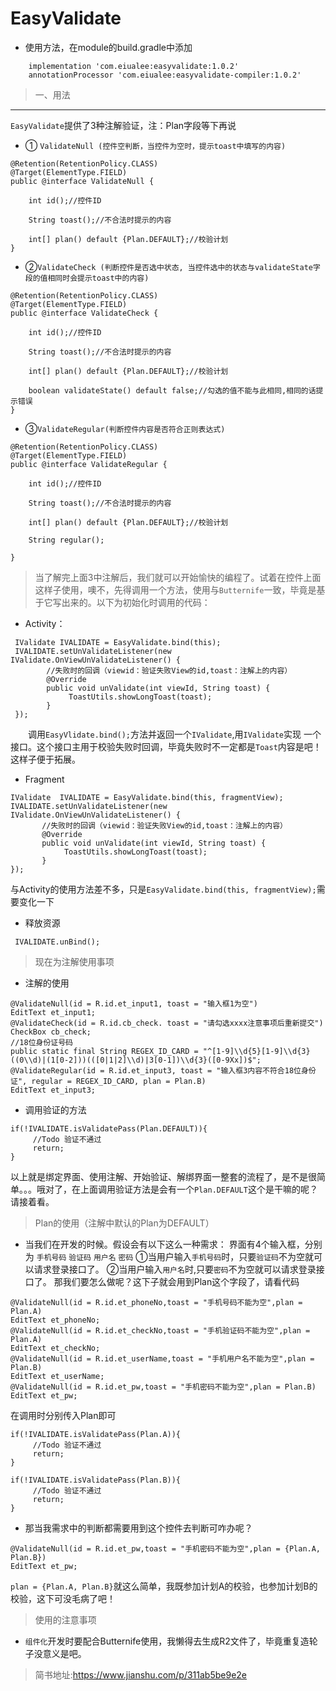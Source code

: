 # EasyValidate
* 使用方法，在module的build.gradle中添加
```
    implementation 'com.eiualee:easyvalidate:1.0.2'
    annotationProcessor 'com.eiualee:easyvalidate-compiler:1.0.2'
```
>一、用法
---
`EasyValidate`提供了3种注解验证，注：Plan字段等下再说

* ① `ValidateNull (控件空判断，当控件为空时，提示toast中填写的内容)`
 
```
@Retention(RetentionPolicy.CLASS)
@Target(ElementType.FIELD)
public @interface ValidateNull {

    int id();//控件ID

    String toast();//不合法时提示的内容

    int[] plan() default {Plan.DEFAULT};//校验计划
}
```
* ②`ValidateCheck (判断控件是否选中状态, 当控件选中的状态与validateState字段的值相同时会提示toast中的内容)`

```
@Retention(RetentionPolicy.CLASS)
@Target(ElementType.FIELD)
public @interface ValidateCheck {

    int id();//控件ID

    String toast();//不合法时提示的内容

    int[] plan() default {Plan.DEFAULT};//校验计划

    boolean validateState() default false;//勾选的值不能与此相同,相同的话提示错误
}
```
* ③`ValidateRegular(判断控件内容是否符合正则表达式)`
```
@Retention(RetentionPolicy.CLASS)
@Target(ElementType.FIELD)
public @interface ValidateRegular {

    int id();//控件ID

    String toast();//不合法时提示的内容

    int[] plan() default {Plan.DEFAULT};//校验计划

    String regular();

}
```
>当了解完上面3中注解后，我们就可以开始愉快的编程了。试着在控件上面这样子使用，噢不，先得调用一个方法，使用与`Butternife`一致，毕竟是基于它写出来的。以下为初始化时调用的代码：
* Activity：
```
 IValidate IVALIDATE = EasyValidate.bind(this);
 IVALIDATE.setUnValidateListener(new IValidate.OnViewUnValidateListener() {
        //失败时的回调（viewid：验证失败View的id,toast：注解上的内容）
        @Override
        public void unValidate(int viewId, String toast) {        
             ToastUtils.showLongToast(toast);
        }
 });
```
&emsp;&emsp;调用`EasyVlidate.bind();`方法并返回一个`IValidate`,用`IValidate`实现
一个接口。这个接口主用于校验失败时回调，毕竟失败时不一定都是`Toast`内容是吧！这样子便于拓展。
* Fragment
```
IValidate  IVALIDATE = EasyValidate.bind(this, fragmentView);
IVALIDATE.setUnValidateListener(new IValidate.OnViewUnValidateListener() {
       //失败时的回调（viewid：验证失败View的id,toast：注解上的内容）
       @Override
       public void unValidate(int viewId, String toast) {
            ToastUtils.showLongToast(toast);
       }
});
```
与Activity的使用方法差不多，只是`EasyValidate.bind(this, fragmentView);`需要变化一下
* 释放资源
```
 IVALIDATE.unBind();
```
> 现在为注解使用事项
* 注解的使用
```
@ValidateNull(id = R.id.et_input1, toast = "输入框1为空")
EditText et_input1;
@ValidateCheck(id = R.id.cb_check. toast = "请勾选xxxx注意事项后重新提交")
CheckBox cb_check;
//18位身份证号码
public static final String REGEX_ID_CARD = "^[1-9]\\d{5}[1-9]\\d{3}((0\\d)|(1[0-2]))(([0|1|2]\\d)|3[0-1])\\d{3}([0-9Xx])$";
@ValidateRegular(id = R.id.et_input3, toast = "输入框3内容不符合18位身份证", regular = REGEX_ID_CARD, plan = Plan.B)
EditText et_input3;
```
* 调用验证的方法
```
if(!IVALIDATE.isValidatePass(Plan.DEFAULT)){
     //Todo 验证不通过
     return;
}
```
以上就是绑定界面、使用注解、开始验证、解绑界面一整套的流程了，是不是很简单。。。哦对了，在上面调用验证方法是会有一个`Plan.DEFAULT`这个是干嘛的呢？请接着看。
>Plan的使用（注解中默认的Plan为DEFAULT）
* 当我们在开发的时候。假设会有以下这么一种需求：
 界面有4个输入框，分别为 `手机号码` `验证码` `用户名` `密码`
①当用户输入`手机号码`时，只要`验证码`不为空就可以请求登录接口了。
②当用户输入`用户名`时,只要`密码`不为空就可以请求登录接口了。
那我们要怎么做呢？这下子就会用到Plan这个字段了，请看代码
```
@ValidateNull(id = R.id.et_phoneNo,toast = "手机号码不能为空",plan = Plan.A)
EditText et_phoneNo;
@ValidateNull(id = R.id.et_checkNo,toast = "手机验证码不能为空",plan = Plan.A)
EditText et_checkNo;
@ValidateNull(id = R.id.et_userName,toast = "手机用户名不能为空",plan = Plan.B)
EditText et_userName;
@ValidateNull(id = R.id.et_pw,toast = "手机密码不能为空",plan = Plan.B)
EditText et_pw;
```
在调用时分别传入Plan即可
```
if(!IVALIDATE.isValidatePass(Plan.A)){
     //Todo 验证不通过
     return;
}
```
```
if(!IVALIDATE.isValidatePass(Plan.B)){
     //Todo 验证不通过
     return;
}
```
* 那当我需求中的判断都需要用到这个控件去判断可咋办呢？
```
@ValidateNull(id = R.id.et_pw,toast = "手机密码不能为空",plan = {Plan.A, Plan.B})
EditText et_pw;
```
`plan = {Plan.A, Plan.B}`就这么简单，我既参加计划A的校验，也参加计划B的校验，这下可没毛病了吧！
>使用的注意事项
* `组件化`开发时要配合Butternife使用，我懒得去生成R2文件了，毕竟重复造轮子没意义是吧。
>简书地址:<https://www.jianshu.com/p/311ab5be9e2e>
